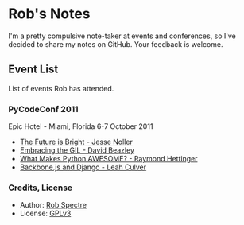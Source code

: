 
# Rob's Notes

I'm a pretty compulsive note-taker at events and conferences, so I've decided to share my notes on GitHub.  Your feedback is welcome.


## Event List

List of events Rob has attended.


### PyCodeConf 2011

Epic Hotel -  Miami, Florida
6-7 October 2011

* [The Future is Bright - Jesse Noller](https://github.com/RobSpectre/Notes/blob/master/PyCodeConf%202011/the_future_is_bright-jesse_noller.md)
* [Embracing the GIL - David Beazley](https://github.com/RobSpectre/Notes/blob/master/PyCodeConf%202011/embracing_the_global_interpreter_lock-david_beazley.md)
* [What Makes Python AWESOME? - Raymond Hettinger](https://github.com/RobSpectre/Notes/blob/master/PyCodeConf%202011/what_makes_python_awesome-raymond_hettinger.md)
* [Backbone.js and Django - Leah Culver](ihttps://github.com/RobSpectre/Notes/blob/master/PyCodeConf%202011/backbone_and_django-leah_culver.md)


### Credits, License

* Author: [Rob Spectre](http://www.brooklynhacker.com)
* License: [GPLv3](http://gplv3.fsf.org/)

